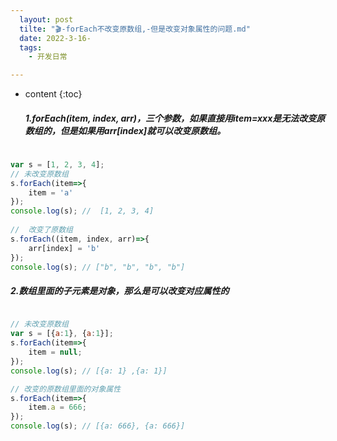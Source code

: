 ```yaml
---
  layout: post
  tilte: "🎬-forEach不改变原数组,-但是改变对象属性的问题.md"
  date: 2022-3-16-
  tags: 
    - 开发日常

---
```



* content
{:toc}


  #####  1.forEach(item, index, arr)，三个参数，如果直接用item=xxx是无法改变原数组的，但是如果用arr[index]就可以改变原数组。
```js
 
var s = [1, 2, 3, 4];
// 未改变原数组
s.forEach(item=>{
    item = 'a'
});
console.log(s); //  [1, 2, 3, 4] 
 
//  改变了原数组
s.forEach((item, index, arr)=>{
    arr[index] = 'b'
});
console.log(s); // ["b", "b", "b", "b"]

```
##### 2.数组里面的子元素是对象，那么是可以改变对应属性的
```js

// 未改变原数组
var s = [{a:1}, {a:1}];
s.forEach(item=>{
    item = null;
});
console.log(s); // [{a: 1} ,{a: 1}] 

// 改变的原数组里面的对象属性
s.forEach(item=>{
    item.a = 666;
});
console.log(s); // [{a: 666}, {a: 666}] 

```
